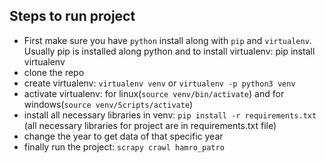 ## Steps to run project
- First make sure you have `python` install along with `pip` and `virtualenv`. Usually pip is installed along python and to install virtualenv: pip install virtualenv
- clone the repo
- create virtualenv: `virtualenv venv` or `virtualenv -p python3 venv`
- activate virtualenv: for linux(`source venv/bin/activate`) and for windows(`source venv/Scripts/activate`)
- install all necessary libraries in venv: `pip install -r requirements.txt` (all necessary libraries for project are in requirements.txt file)
- change the year to get data of that specific year
- finally run the project: `scrapy crawl hamro_patro`
